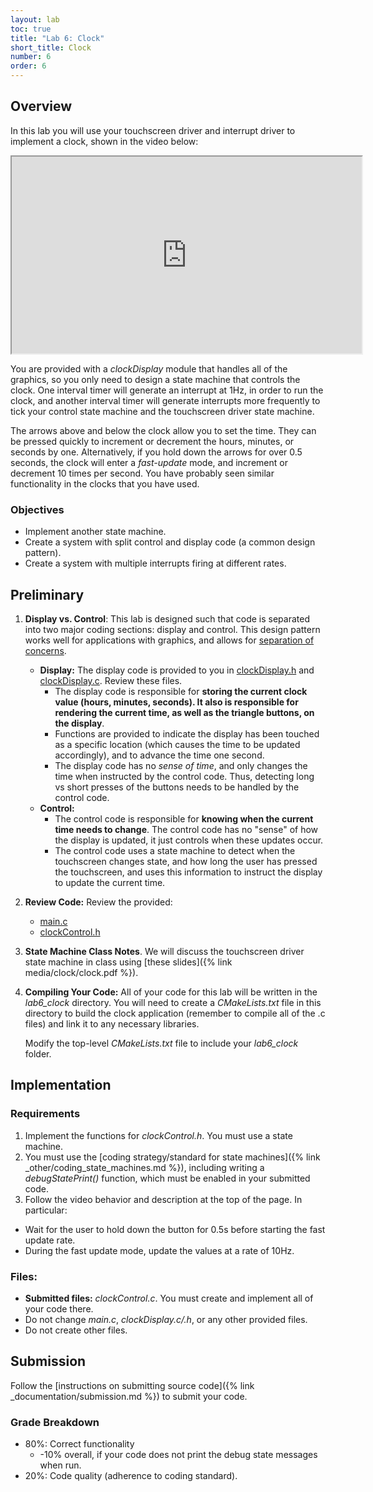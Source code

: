 ```yaml
---
layout: lab
toc: true
title: "Lab 6: Clock"
short_title: Clock
number: 6
order: 6
---
```


## Overview

In this lab you will use your touchscreen driver and interrupt driver to implement a clock, shown in the video below:
<iframe width="560" height="315" allow="fullscreen" src="https://www.youtube.com/embed/s8tV_iznYRU"> </iframe>

You are provided with a *clockDisplay* module that handles all of the graphics, so you only need to design a state machine that controls the clock.  One interval timer will generate an interrupt at 1Hz, in order to run the clock, and another interval timer will generate interrupts more frequently to tick your control state machine and the touchscreen driver state machine.

The arrows above and below the clock allow you to set the time.  They can be pressed quickly to increment or decrement the hours, minutes, or seconds by one.  Alternatively, if you hold down the arrows for over 0.5 seconds, the clock will enter a *fast-update* mode, and increment or decrement 10 times per second.  You have probably seen similar functionality in the clocks that you have used. 

### Objectives 
  - Implement another state machine.
  - Create a system with split control and display code (a common design pattern).
  - Create a system with multiple interrupts firing at different rates.
  
## Preliminary 

1. **Display vs. Control**: 
This lab is designed such that code is separated into two major coding sections: display and control.  This design pattern works well for applications with graphics, and allows for [separation of concerns](https://en.wikipedia.org/wiki/Separation_of_concerns).

    * **Display:** The display code is provided to you in [clockDisplay.h]({{site.github.fileurl}}/lab6_clock/clockDisplay.h) and [clockDisplay.c]({{site.github.fileurl}}/lab6_clock/clockDisplay.c).  Review these files.
      * The display code is responsible for **storing the current clock value (hours, minutes, seconds).  It also is responsible for rendering the current time, as well as the triangle buttons, on the display**.
      * Functions are provided to indicate the display has been touched as a specific location (which causes the time to be updated accordingly), and to advance the time one second.
      * The display code has no *sense of time*, and only changes the time when instructed by the control code.  Thus, detecting long vs short presses of the buttons needs to be handled by the control code.
    * **Control:**
      * The control code is responsible for **knowing when the current time needs to change**.   The control code has no "sense" of how the display is updated, it just controls when these updates occur. 
      * The control code uses a state machine to detect when the touchscreen changes state, and how long the user has pressed the touchscreen, and uses this information to instruct the display to update the current time.

1. **Review Code:** Review the provided:
    * [main.c]({{site.github.fileurl}}/lab6_clock/main.c)
    * [clockControl.h]({{site.github.fileurl}}/lab6_clock/clockControl.h)

1. **State Machine Class Notes**.  We will discuss the touchscreen driver state machine in class using [these slides]({% link media/clock/clock.pdf %}).

1. **Compiling Your Code:** All of your code for this lab will be written in the *lab6_clock* directory.  You will need to create a *CMakeLists.txt* file in this directory to build the clock application (remember to compile all of the .c files) and link it to any necessary libraries.  

      Modify the top-level *CMakeLists.txt* file to include your *lab6_clock* folder.

## Implementation

### Requirements 
1. Implement the functions for *clockControl.h*.  You must use a state machine.
1. You must use the [coding strategy/standard for state machines]({% link _other/coding_state_machines.md %}), including writing a *debugStatePrint()* function, which must be enabled in your submitted code.
1. Follow the video behavior and description at the top of the page.  In particular:
  * Wait for the user to hold down the button for 0.5s before starting the fast update rate.
  * During the fast update mode, update the values at a rate of 10Hz.
  
### Files:
  - **Submitted files:** *clockControl.c*.  You must create and implement all of your code there.
  - Do not change *main.c*, *clockDisplay.c/.h*, or any other provided files.  
  - Do not create other files.
  

## Submission
Follow the [instructions on submitting source code]({% link _documentation/submission.md %}) to submit your code.

### Grade Breakdown 
  * 80%: Correct functionality
    * -10% overall, if your code does not print the debug state messages when run.
  * 20%: Code quality (adherence to coding standard).
 


